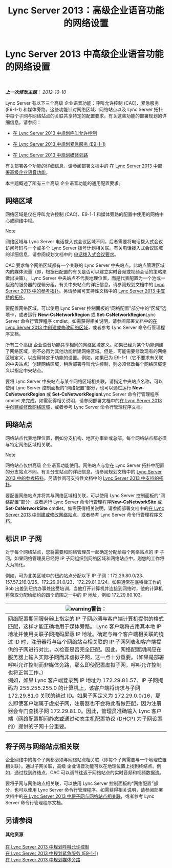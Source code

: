 ﻿---
title: Lync Server 2013：高级企业语音功能的网络设置
TOCTitle: 高级企业语音功能的网络设置
ms:assetid: 7f6de9e4-c8a4-44e4-8d14-21fe8c45283a
ms:mtpsurl: https://technet.microsoft.com/zh-cn/library/Gg398637(v=OCS.15)
ms:contentKeyID: 49313392
ms.date: 05/19/2016
mtps_version: v=OCS.15
ms.translationtype: HT
---

# Lync Server 2013 中高级企业语音功能的网络设置

 

_**上一次修改主题：** 2012-10-10_

Lync Server 有以下三个高级 企业语音功能：呼叫允许控制 (CAC)、紧急服务 (E9-1-1) 和媒体旁路。这些功能针对网络区域、网络站点以及 Lync Server 拓扑中每个子网与网络站点的关联共享特定的配置要求。有关这些功能的部署规划的详细信息，请参阅：

  - [在 Lync Server 2013 中规划呼叫允许控制](lync-server-2013-planning-for-call-admission-control.md)

  - [在 Lync Server 2013 中规划紧急服务 (E9-1-1)](lync-server-2013-planning-for-emergency-services-e9-1-1.md)

  - [在 Lync Server 2013 中规划媒体旁路](lync-server-2013-planning-for-media-bypass.md)

有关部署各个功能的详细信息，请参阅部署文档中的 [在 Lync Server 2013 中部署高级企业语音功能](lync-server-2013-deploying-advanced-enterprise-voice-features.md)。

本主题概述了所有三个高级 企业语音功能的通用配置要求。

## 网络区域

网络区域是仅在呼叫允许控制 (CAC)、E9-1-1 和媒体旁路的配置中使用的网络中心或网络中枢。

> [!NOTE]  
> 网络区域与 Lync Server 电话拨入式会议区域不同，后者需要将电话拨入式会议访问号码与一个或多个 Lync Server 拨号计划相关联。有关电话拨入式会议区域的详细信息，请参阅规划文档中的 <a href="lync-server-2013-dial-in-conferencing-requirements.md">电话拨入式会议要求</a>。



CAC 要求每个网络区域都有一个关联的 Lync Server 中央站点，此站点管理区域内的媒体流量（即，根据已配置的有关是否可以建立实时音频或视频会话的策略来做出决策）。 Lync Server 中央站点不代表地理位置，而是代表配置为一个池或一组池的服务器的逻辑分组。有关中央站点的详细信息，请参阅规划文档中的 [Lync Server 2013 中的参考拓扑](lync-server-2013-reference-topologies.md)。另请参阅可支持性文档中的 [Lync Server 2013 中支持的拓扑](lync-server-2013-supported-topologies.md)。

要配置网络区域，可以使用 Lync Server 控制面板的“网络配置”部分中的“区域”选项卡，或者运行 **New-CsNetworkRegion** 或 **Set-CsNetworkRegion**Lync Server 命令行管理程序 cmdlet。如需获得相关说明，请参阅部署文档中的[在 Lync Server 2013 中创建或修改网络区域](lync-server-2013-create-or-modify-a-network-region.md)，或者参考 Lync Server 命令行管理程序文档。

所有三个高级 企业语音功能共享相同的网络区域定义。如果已经为某个功能创建了网络区域，则不必再为其他功能新建网络区域。但是，可能需要修改现有的网络区域定义，以应用特定于功能的设置。例如，如果已为 E9-1-1（它不要求有关联的中央站点）创建网络区域，稍后部署呼叫允许控制，则必须修改每个网络区域定义以指定中央站点。

要将 Lync Server 中央站点与某个网络区域相关联，请指定中央站点名称，可以使用 Lync Server 控制面板的“网络配置”部分，也可以通过运行 **New-CsNetworkRegion** 或 **Set-CsNetworkRegion**Lync Server 命令行管理程序 cmdlet 来完成。如需获得相关说明，请参阅部署文档中的[在 Lync Server 2013 中创建或修改网络区域](lync-server-2013-create-or-modify-a-network-region.md)，或者参考 Lync Server 命令行管理程序文档。

## 网络站点

网络站点代表地理位置，例如分支机构、地区办事处或总部。每个网络站点都必须与特定网络区域相关联。

> [!NOTE]  
> 网络站点仅供高级 企业语音功能使用。网络站点与您在 Lync Server 拓扑中配置的分支站点不同。有关分支站点的详细信息，请参阅规划文档中的 <a href="lync-server-2013-reference-topologies.md">Lync Server 2013 中的参考拓扑</a>。另请参阅可支持性文档中的 <a href="lync-server-2013-supported-topologies.md">Lync Server 2013 中支持的拓扑</a>。



要配置网络站点并将其与网络区域相关联，可以使用 Lync Server 控制面板的“网络配置”部分，或者运行 Lync Server 命令行管理程序**New-CsNetworkSite** 或 **Set-CsNetworkSite** cmdlet。如需获得相关说明，请参阅部署文档中的[在 Lync Server 2013 中创建或修改网络站点](lync-server-2013-create-or-modify-a-network-site.md)，或者参考 Lync Server 命令行管理程序文档。

## 标识 IP 子网

对于每个网络站点，您将需要和网络管理员一起确定分配给每个网络站点的 IP 子网。如果网络管理员已经将 IP 子网组织到网络区域和网络站点中，则您的工作将大为简化。

例如，可为北美区域中的纽约站点分配以下 IP 子网：172.29.80.0/23、157.57.216.0/25、172.29.91.0/23、172.29.81.0/24。如果通常在底特律工作的 Bob 出差到纽约办事处接受培训，当他打开计算机并连接到网络时，他的计算机将获取分配给纽约的四个范围之一中的 IP 地址，例如 172.29.80.103。

<table>
<thead>
<tr class="header">
<th><img src="images/JJ656815.warning(OCS.15).gif" title="warning" alt="warning" />警告：</th>
</tr>
</thead>
<tbody>
<tr class="odd">
<td>网络配置期间服务器上指定的 IP 子网必须与客户端计算机提供的格式匹配，这样才能正确地用于媒体旁路。 Lync 客户端将占用其本地 IP 地址并使用关联子网掩码屏蔽 IP 地址。确定与每个客户端相关联的绕过 ID 时，注册器将与每个网络站点相关联的 IP 子网列表和客户端提供的子网进行对比，以检查是否完全匹配。因此，网络配置期间应在服务器上输入实际子网而非虚拟子网，这一点十分重要。（如果是部署呼叫允许控制而非媒体旁路，那么即使配置虚拟子网，呼叫允许控制也将正常工作。）<br />
例如，如果 Lync 客户端登录到 IP 地址为 172.29.81.57、IP 子网掩码为 255.255.255.0 的计算机上，该客户端将请求与子网 172.29.81.0 关联的绕过 ID。如果子网定义为 172.29.0.0/16，那么即使客户端属于虚拟子网，注册器也不会将此看做匹配，因为注册器会专门查找子网 172.29.81.0。因此，管理员准确输入 Lync 客户端（网络配置期间静态或通过动态主机配置协议 (DHCP) 为子网设置的）提供的子网十分重要。</td>
</tr>
</tbody>
</table>


## 将子网与网络站点相关联

企业网络中的每个子网都必须与网络站点相关联（即每个子网需要与一个地理位置相关联）。通过子网关联，高级 企业语音功能可以在地理位置上找到终结点。例如，通过找到终结点，CAC 可以调节往返于网络站点的实时音频和视频数据流。

要将子网与网络站点相关联，可以使用 Lync Server 控制面板的“网络配置”部分，也可以使用 Lync Server 命令行管理程序。如需获得相关说明，请参阅部署文档中的[在 Lync Server 2013 中将子网与网络站点相关联](lync-server-2013-associate-a-subnet-with-a-network-site.md)，或者参考 Lync Server 命令行管理程序文档。

## 另请参阅

#### 其他资源

[在 Lync Server 2013 中规划呼叫允许控制](lync-server-2013-planning-for-call-admission-control.md)  
[在 Lync Server 2013 中规划紧急服务 (E9-1-1)](lync-server-2013-planning-for-emergency-services-e9-1-1.md)  
[在 Lync Server 2013 中规划媒体旁路](lync-server-2013-planning-for-media-bypass.md)


